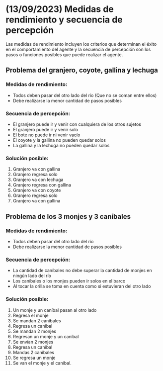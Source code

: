 # (13/09/2023) Medidas de rendimiento y secuencia de percepción

Las medidas de rendimiento incluyen los criterios que determinan el éxito en el comportamiento del agente y la secuencia de percepción son los pasos o funciones posibles que puede realizar el agente.

## Problema del granjero, coyote, gallina y lechuga

### Medidas de rendimiento:
* Todos deben pasar del otro lado del río (Que no se coman entre ellos)
* Debe realizarse la menor cantidad de pasos posibles

### Secuencia de percepción:
* El granjero puede ir y venir con cualquiera de los otros sujetos
* El granjero puede ir y venir solo
* El bote no puede ir ni venir vacío
* El coyote y la gallina no pueden quedar solos
* La gallina y la lechuga no pueden quedar solos

### Solución posible:
1.	Granjero va con gallina
2.	Granjero regresa solo
3.	Granjero va con lechuga
4.	Granjero regresa con gallina
5.	Granjero va con coyote
6.	Granjero regresa solo
7.	Granjero va con gallina


## Problema de los 3 monjes y 3 caníbales

### Medidas de rendimiento:
* Todos deben pasar del otro lado del río
* Debe realizarse la menor cantidad de pasos posibles

### Secuencia de percepción:
* La cantidad de caníbales no debe superar la cantidad de monjes en ningún lado del río
* Los caníbales o los monjes pueden ir solos en el barco
* Al tocar la orilla se toma en cuenta como si estuvieran del otro lado

### Solución posible:
1.	Un monje y un caníbal pasan al otro lado
2.	Regresa el monje
3.	Se mandan 2 caníbales
4.	Regresa un caníbal
5.	Se mandan 2 monjes
6.	Regresan un monje y un caníbal
7.	Se envían 2 monjes
8.	Regresa un caníbal
9.	Mandas 2 caníbales
10.	Se regresa un monje
11.	Se van el monje y el caníbal.
